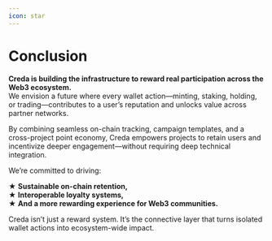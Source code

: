 ```yaml
---
icon: star
---
```


# Conclusion

**Creda is building the infrastructure to reward real participation across the Web3 ecosystem.**\
We envision a future where every wallet action—minting, staking, holding, or trading—contributes to a user’s reputation and unlocks value across partner networks.

By combining seamless on-chain tracking, campaign templates, and a cross-project point economy, Creda empowers projects to retain users and incentivize deeper engagement—without requiring deep technical integration.

We’re committed to driving:

★  **Sustainable on-chain retention,**\
★ **Interoperable loyalty systems,**\
★ **And a more rewarding experience for Web3 communities.**

Creda isn’t just a reward system. It’s the connective layer that turns isolated wallet actions into ecosystem-wide impact.
